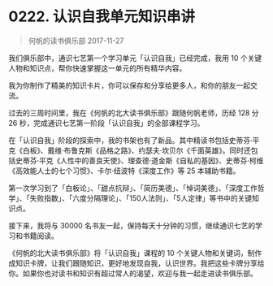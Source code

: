 # 0222. 认识自我单元知识串讲
> 何帆的读书俱乐部
2017-11-27

我们俱乐部中，通识七艺第一个学习单元「认识自我」已经完成，我用 10 个关键人物和知识点，帮你快速掌握这一单元的所有精华内容。

我为你制作了精美的知识卡片，你可以保存和分享给更多人，和你的朋友一起交流。

过去的三周时间里，我在《何帆的北大读书俱乐部》跟随何帆老师，历经 128 分 26 秒，完成通识七艺第一阶段「认识自我」的全部课程学习。

在「认识自我」阶段的探索中，我的书架也有了新品。其中精读书包括史蒂芬·平克《白板》、戴维·布鲁克斯《品格之路》、约瑟夫·坎贝尔《千面英雄》。同时还包括史蒂芬·平克《人性中的善良天使》、理查德·道金斯《自私的基因》、史蒂芬·柯维《高效能人士的七个习惯》、卡尔·纽波特《深度工作》等 25 本辅助书籍。

第一次学习到了「白板论」、「甜点抗辩」、「简历美德」、「悼词美德」、「深度工作哲学」、「失败指数」、「六度分隔理论」、「150人法则」、「5人定律」等书中的关键知识点。

接下来，我将与 30000 名书友一起，保持每天十分钟的习惯，继续通识七艺的学习和书籍阅读。

《何帆的北大读书俱乐部》将「认识自我」课程的 10 个关键人物和关键词，制作成知识卡牌，让我们跟随知识，更好地发现自我，认识世界。我把这些卡牌分享给你。如果你也对读书和知识有超过常人的渴望，欢迎与我一起走进读书俱乐部。

